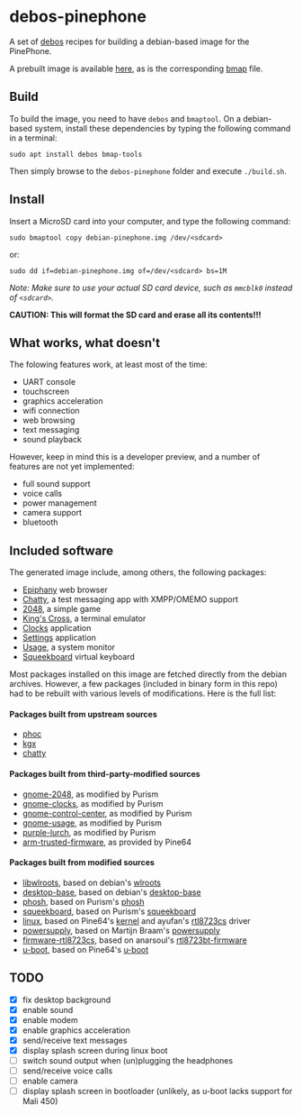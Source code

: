 # debos-pinephone

A set of [debos](https://github.com/go-debos/debos) recipes for building a
debian-based image for the PinePhone.

A prebuilt image is available
[here](http://pinephone.a-wai.com/images/debian-pinephone.img.gz),
as is the corresponding
[bmap](http://pinephone.a-wai.com/images/debian-pinephone.img.bmap)
file.

## Build

To build the image, you need to have `debos` and `bmaptool`. On a debian-based
system, install these dependencies by typing the following command in a terminal:

```
sudo apt install debos bmap-tools
```

Then simply browse to the `debos-pinephone` folder and execute `./build.sh`.

## Install

Insert a MicroSD card into your computer, and type the following command:

```
sudo bmaptool copy debian-pinephone.img /dev/<sdcard>
```

or:

```
sudo dd if=debian-pinephone.img of=/dev/<sdcard> bs=1M
```

*Note: Make sure to use your actual SD card device, such as `mmcblk0` instead of
`<sdcard>`.*

**CAUTION: This will format the SD card and erase all its contents!!!**

## What works, what doesn't

The folowing features work, at least most of the time:

- UART console
- touchscreen
- graphics acceleration
- wifi connection
- web browsing
- text messaging
- sound playback

However, keep in mind this is a developer preview, and a number of features are
not yet implemented:

- full sound support
- voice calls
- power management
- camera support
- bluetooth

## Included software

The generated image include, among others, the following packages:

- [Epiphany](https://gitlab.gnome.org/GNOME/epiphany) web browser
- [Chatty](https://source.puri.sm/Librem5/chatty), a test messaging app with XMPP/OMEMO support
- [2048](https://source.puri.sm/Librem5/gnome-2048), a simple game
- [King's Cross](https://gitlab.gnome.org/ZanderBrown/kgx), a terminal emulator
- [Clocks](https://source.puri.sm/Librem5/gnome-clocks) application
- [Settings](https://source.puri.sm/Librem5/gnome-control-center) application
- [Usage](https://source.puri.sm/Librem5/gnome-usage), a system monitor
- [Squeekboard](https://gitlab.com/a-wai/squeekboard) virtual keyboard

Most packages installed on this image are fetched directly from the debian
archives. However, a few packages (included in binary form in this repo) had to
be rebuilt with various levels of modifications. Here is the full list:

#### Packages built from upstream sources

- [phoc](https://source.puri.sm/Librem5/phoc)
- [kgx](https://gitlab.gnome.org/ZanderBrown/kgx)
- [chatty](https://source.puri.sm/Librem5/chatty)

#### Packages built from third-party-modified sources

- [gnome-2048](https://source.puri.sm/Librem5/gnome-2048), as modified by Purism
- [gnome-clocks](https://source.puri.sm/Librem5/gnome-clocks), as modified by Purism
- [gnome-control-center](https://source.puri.sm/Librem5/gnome-control-center), as modified by Purism
- [gnome-usage](https://source.puri.sm/Librem5/gnome-usage), as modified by Purism
- [purple-lurch](https://source.puri.sm/Librem5/lurch), as modified by Purism
- [arm-trusted-firmware](https://gitlab.com/pine64-org/arm-trusted-firmware), as provided by Pine64

#### Packages built from modified sources

- [libwlroots](https://gitlab.com/a-wai/wlroots), based on debian's [wlroots](https://salsa.debian.org/swaywm-team/wlroots)
- [desktop-base](https://gitlab.com/a-wai/desktop-base), based on debian's [desktop-base](https://salsa.debian.org/debian-desktop-team/desktop-base)
- [phosh](https://gitlab.com/a-wai/phosh), based on Purism's [phosh](https://source.puri.sm/Librem5/phosh)
- [squeekboard](https://gitlab.com/a-wai/squeekboard), based on Purism's [squeekboard](https://source.puri.sm/Librem5/squeekboard)
- [linux](https://gitlab.com/a-wai/linux-pinephone), based on Pine64's [kernel](https://gitlab.com/pine64-org/linux) and ayufan's [rtl8723cs](https://github.com/ayufan-pine64/rtl8723cs/) driver
- [powersupply](https://gitlab.com/a-wai/powersupply), based on Martijn Braam's [powersupply](https://gitlab.com/MartijnBraam/powersupply)
- [firmware-rtl8723cs](https://gitlab.com/a-wai/firmware-rtl8723cs), based on anarsoul's [rtl8723bt-firmware](https://github.com/anarsoul/rtl8723bt-firmware/)
- [u-boot](https://gitlab.com/a-wai/u-boot), based on Pine64's [u-boot](https://gitlab.com/pine64-org/u-boot)

## TODO

- [x] fix desktop background
- [x] enable sound
- [x] enable modem
- [x] enable graphics acceleration
- [x] send/receive text messages
- [x] display splash screen during linux boot
- [ ] switch sound output when (un)plugging the headphones
- [ ] send/receive voice calls
- [ ] enable camera
- [ ] display splash screen in bootloader (unlikely, as u-boot lacks support for Mali 450)
